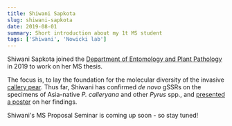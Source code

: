 ```yaml
---
title: Shiwani Sapkota
slug: shiwani-sapkota
date: 2019-08-01
summary: Short introduction about my 1t MS student
tags: ['Shiwani', 'Nowicki lab']
---
```


Shiwani Sapkota joined the [Department of Entomology and Plant Pathology](https://epp.tennessee.edu) in 2019 to work on her MS thesis. 

The focus is, to lay the foundation for the molecular diversity of the invasive [callery pear](/projects/asian-callery-pear/). Thus far, Shiwani has confirmed *de&nbsp;novo* gSSRs on the specimens of Asia-native *P.&nbsp;calleryana* and other *Pyrus* spp., and [presented a poster](/news/invasive-species-forum/) on her findings.

Shiwani's MS Proposal Seminar is coming up soon - so stay tuned!